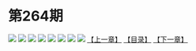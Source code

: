 # 第264期
![](https://mao.mhtupian.com/uploads/img/7563/288286/20170225164455-77590a.jpg)
![](https://mao.mhtupian.com/uploads/img/7563/288286/20170225164500-c02e1d.jpg)
![](https://mao.mhtupian.com/uploads/img/7563/288286/20170225164502-e1d476.jpg)
![](https://mao.mhtupian.com/uploads/img/7563/288286/20170225164503-f157ad.jpg)
![](https://mao.mhtupian.com/uploads/img/7563/288286/20170225164504-017727.jpg)
![](https://mao.mhtupian.com/uploads/img/7563/288286/20170225164505-102f3b.jpg)
![](https://mao.mhtupian.com/uploads/img/7563/288286/20170225164505-1e77b1.jpg)
![](https://mao.mhtupian.com/uploads/img/7563/288286/20170225164506-2ba920.jpg)
[【上一章】](./18.md)
[【目录】](./READMD.md)
[【下一章】](./20.md)
